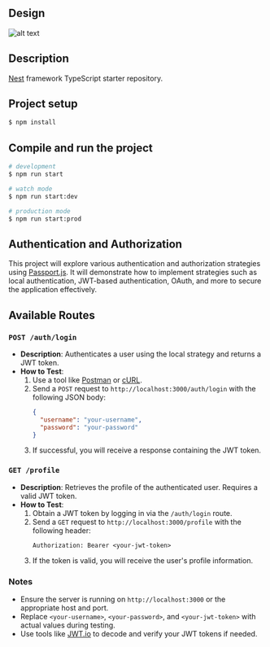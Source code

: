 ## Design
![alt text]([https://github.com/adam-p/markdown-here/raw/master/src/common/images/icon48.png](https://github.com/rajeshsatpathy1/auth-service/blob/main/auth_service.drawio.png) "Product Design")

## Description

[Nest](https://github.com/nestjs/nest) framework TypeScript starter repository.

## Project setup

```bash
$ npm install
```

## Compile and run the project

```bash
# development
$ npm run start

# watch mode
$ npm run start:dev

# production mode
$ npm run start:prod
```

## Authentication and Authorization

This project will explore various authentication and authorization strategies using [Passport.js](http://www.passportjs.org/). It will demonstrate how to implement strategies such as local authentication, JWT-based authentication, OAuth, and more to secure the application effectively.

## Available Routes

### `POST /auth/login`
- **Description**: Authenticates a user using the local strategy and returns a JWT token.
- **How to Test**:
  1. Use a tool like [Postman](https://www.postman.com/) or [cURL](https://curl.se/).
  2. Send a `POST` request to `http://localhost:3000/auth/login` with the following JSON body:
     ```json
     {
       "username": "your-username",
       "password": "your-password"
     }
     ```
  3. If successful, you will receive a response containing the JWT token.

### `GET /profile`
- **Description**: Retrieves the profile of the authenticated user. Requires a valid JWT token.
- **How to Test**:
  1. Obtain a JWT token by logging in via the `/auth/login` route.
  2. Send a `GET` request to `http://localhost:3000/profile` with the following header:
     ```
     Authorization: Bearer <your-jwt-token>
     ```
  3. If the token is valid, you will receive the user's profile information.

### Notes
- Ensure the server is running on `http://localhost:3000` or the appropriate host and port.
- Replace `<your-username>`, `<your-password>`, and `<your-jwt-token>` with actual values during testing.
- Use tools like [JWT.io](https://jwt.io/) to decode and verify your JWT tokens if needed.
